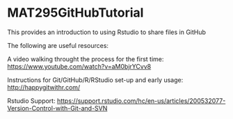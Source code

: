 # MAT295GitHubTutorial
This provides an introduction to using Rstudio to share files in GitHub

The following are useful resources: 

A video walking throught the process for the first time: https://www.youtube.com/watch?v=aM0bjrYCvv8

Instructions for Git/GitHub/R/RStudio set-up and early usage:  http://happygitwithr.com/

Rstudio Support: https://support.rstudio.com/hc/en-us/articles/200532077-Version-Control-with-Git-and-SVN
